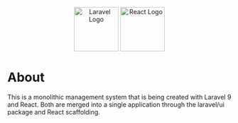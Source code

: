 <p align="center">
    <img src="https://raw.githubusercontent.com/laravel/art/master/logo-lockup/5%20SVG/2%20CMYK/1%20Full%20Color/laravel-logolockup-cmyk-red.svg" width="100" alt="Laravel Logo">
    <img src="https://cdn.jsdelivr.net/gh/devicons/devicon/icons/react/react-original-wordmark.svg" width="100" alt="React Logo" />     
</p>

# About
This is a monolithic management system that is being created with Laravel 9 and React. Both are merged into a single application through the laravel/ui package and React scaffolding.


